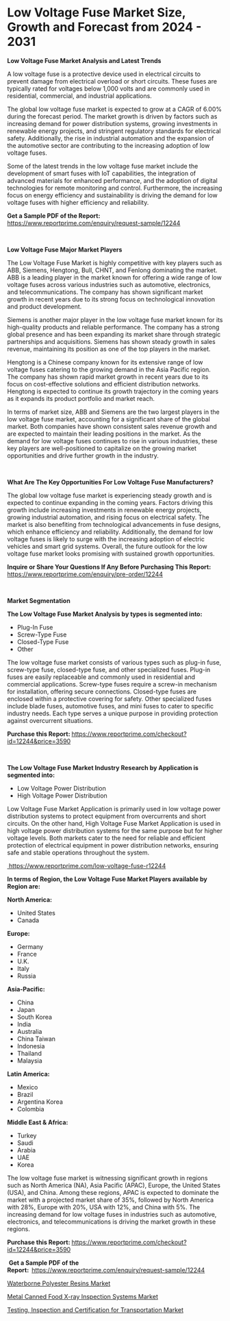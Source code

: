 <p><h1>Low Voltage Fuse Market Size, Growth and Forecast from 2024 - 2031</h1></p><p><strong>Low Voltage Fuse Market Analysis and Latest Trends</strong></p>
<p><p>A low voltage fuse is a protective device used in electrical circuits to prevent damage from electrical overload or short circuits. These fuses are typically rated for voltages below 1,000 volts and are commonly used in residential, commercial, and industrial applications.</p><p>The global low voltage fuse market is expected to grow at a CAGR of 6.00% during the forecast period. The market growth is driven by factors such as increasing demand for power distribution systems, growing investments in renewable energy projects, and stringent regulatory standards for electrical safety. Additionally, the rise in industrial automation and the expansion of the automotive sector are contributing to the increasing adoption of low voltage fuses.</p><p>Some of the latest trends in the low voltage fuse market include the development of smart fuses with IoT capabilities, the integration of advanced materials for enhanced performance, and the adoption of digital technologies for remote monitoring and control. Furthermore, the increasing focus on energy efficiency and sustainability is driving the demand for low voltage fuses with higher efficiency and reliability.</p></p>
<p><strong>Get a Sample PDF of the Report:&nbsp;</strong> <a href="https://www.reportprime.com/enquiry/request-sample/12244">https://www.reportprime.com/enquiry/request-sample/12244</a></p>
<p>&nbsp;</p>
<p><strong>Low Voltage Fuse Major Market Players</strong></p>
<p><p>The Low Voltage Fuse Market is highly competitive with key players such as ABB, Siemens, Hengtong, Bull, CHNT, and Fenlong dominating the market. ABB is a leading player in the market known for offering a wide range of low voltage fuses across various industries such as automotive, electronics, and telecommunications. The company has shown significant market growth in recent years due to its strong focus on technological innovation and product development.</p><p>Siemens is another major player in the low voltage fuse market known for its high-quality products and reliable performance. The company has a strong global presence and has been expanding its market share through strategic partnerships and acquisitions. Siemens has shown steady growth in sales revenue, maintaining its position as one of the top players in the market.</p><p>Hengtong is a Chinese company known for its extensive range of low voltage fuses catering to the growing demand in the Asia Pacific region. The company has shown rapid market growth in recent years due to its focus on cost-effective solutions and efficient distribution networks. Hengtong is expected to continue its growth trajectory in the coming years as it expands its product portfolio and market reach.</p><p>In terms of market size, ABB and Siemens are the two largest players in the low voltage fuse market, accounting for a significant share of the global market. Both companies have shown consistent sales revenue growth and are expected to maintain their leading positions in the market. As the demand for low voltage fuses continues to rise in various industries, these key players are well-positioned to capitalize on the growing market opportunities and drive further growth in the industry.</p></p>
<p>&nbsp;</p>
<p><strong>What Are The Key Opportunities For Low Voltage Fuse Manufacturers?</strong></p>
<p><p>The global low voltage fuse market is experiencing steady growth and is expected to continue expanding in the coming years. Factors driving this growth include increasing investments in renewable energy projects, growing industrial automation, and rising focus on electrical safety. The market is also benefiting from technological advancements in fuse designs, which enhance efficiency and reliability. Additionally, the demand for low voltage fuses is likely to surge with the increasing adoption of electric vehicles and smart grid systems. Overall, the future outlook for the low voltage fuse market looks promising with sustained growth opportunities.</p></p>
<p><strong>Inquire or Share Your Questions If Any Before Purchasing This Report:</strong> <a href="https://www.reportprime.com/enquiry/pre-order/12244">https://www.reportprime.com/enquiry/pre-order/12244</a></p>
<p>&nbsp;</p>
<p><strong>Market Segmentation</strong></p>
<p><strong>The Low Voltage Fuse Market Analysis by types is segmented into:</strong></p>
<p><ul><li>Plug-In Fuse</li><li>Screw-Type Fuse</li><li>Closed-Type Fuse</li><li>Other</li></ul></p>
<p><p>The low voltage fuse market consists of various types such as plug-in fuse, screw-type fuse, closed-type fuse, and other specialized fuses. Plug-in fuses are easily replaceable and commonly used in residential and commercial applications. Screw-type fuses require a screw-in mechanism for installation, offering secure connections. Closed-type fuses are enclosed within a protective covering for safety. Other specialized fuses include blade fuses, automotive fuses, and mini fuses to cater to specific industry needs. Each type serves a unique purpose in providing protection against overcurrent situations.</p></p>
<p><strong>Purchase this Report:&nbsp;</strong><a href="https://www.reportprime.com/checkout?id=12244&price=3590">https://www.reportprime.com/checkout?id=12244&price=3590</a></p>
<p>&nbsp;</p>
<p><strong>The Low Voltage Fuse Market Industry Research by Application is segmented into:</strong></p>
<p><ul><li>Low Voltage Power Distribution</li><li>High Voltage Power Distribution</li></ul></p>
<p><p>Low Voltage Fuse Market Application is primarily used in low voltage power distribution systems to protect equipment from overcurrents and short circuits. On the other hand, High Voltage Fuse Market Application is used in high voltage power distribution systems for the same purpose but for higher voltage levels. Both markets cater to the need for reliable and efficient protection of electrical equipment in power distribution networks, ensuring safe and stable operations throughout the system.</p></p>
<p><a href="https://www.reportprime.com/low-voltage-fuse-r12244">&nbsp;https://www.reportprime.com/low-voltage-fuse-r12244</a></p>
<p><strong>In terms of Region, the Low Voltage Fuse Market Players available by Region are:</strong></p>
<p>
    <p> <strong> North America: </strong>
        <ul>
            <li>United States</li>
            <li>Canada</li>
        </ul>
        </p> 
    <p> <strong> Europe: </strong>
        <ul>
            <li>Germany</li>
            <li>France</li>
            <li>U.K.</li>
            <li>Italy</li>
            <li>Russia</li>
        </ul>
        </p> 
    <p> <strong> Asia-Pacific: </strong>
        <ul>
            <li>China</li>
            <li>Japan</li>
            <li>South Korea</li>
            <li>India</li>
            <li>Australia</li>
            <li>China Taiwan</li>
            <li>Indonesia</li>
            <li>Thailand</li>
            <li>Malaysia</li>
        </ul>
        </p> 
    <p> <strong> Latin America: </strong>
        <ul>
            <li>Mexico</li>
            <li>Brazil</li>
            <li>Argentina Korea</li>
            <li>Colombia</li>
        </ul>
        </p> 
    <p> <strong> Middle East & Africa: </strong>
        <ul>
            <li>Turkey</li>
            <li>Saudi</li>
            <li>Arabia</li>
            <li>UAE</li>
            <li>Korea</li>
        </ul>
    </p>
    </p>
<p><p>The low voltage fuse market is witnessing significant growth in regions such as North America (NA), Asia Pacific (APAC), Europe, the United States (USA), and China. Among these regions, APAC is expected to dominate the market with a projected market share of 35%, followed by North America with 28%, Europe with 20%, USA with 12%, and China with 5%. The increasing demand for low voltage fuses in industries such as automotive, electronics, and telecommunications is driving the market growth in these regions.</p></p>
<p><strong>Purchase this Report: </strong><a href="https://www.reportprime.com/checkout?id=12244&price=3590">https://www.reportprime.com/checkout?id=12244&price=3590</a></p>
<p>&nbsp;<strong>Get a Sample PDF of the Report:&nbsp;&nbsp;</strong><a href="https://www.reportprime.com/enquiry/request-sample/12244">https://www.reportprime.com/enquiry/request-sample/12244</a></p>
<p><strong></strong></p>
<p><p><a href="https://www.linkedin.com/pulse/waterborne-polyester-resins-market-competitive-analysis-trends-axgne">Waterborne Polyester Resins Market</a></p><p><a href="https://www.linkedin.com/pulse/metal-canned-food-x-ray-inspection-systems-market-analysis-its-1g0xf">Metal Canned Food X-ray Inspection Systems Market</a></p><p><a href="https://www.linkedin.com/pulse/testing-inspection-certification-transportation-market-size-3zcsf">Testing, Inspection and Certification for Transportation Market</a></p></p>